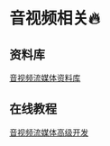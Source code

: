 # 音视频相关🔥

## 资料库
[音视频流媒体资料库](https://github.com/0voice/audio_video_streaming)

## 在线教程
[音视频流媒体高级开发](https://ke.qq.com/course/3202131?flowToken=1042177#term_id=103329919)